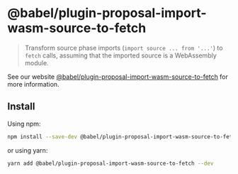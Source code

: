 # @babel/plugin-proposal-import-wasm-source-to-fetch

> Transform source phase imports (`import source ... from '...'`) to `fetch` calls, assuming that the imported source is a WebAssembly module.

See our website [@babel/plugin-proposal-import-wasm-source-to-fetch](https://babeljs.io/docs/babel-plugin-proposal-import-wasm-source-to-fetch) for more information.

## Install

Using npm:

```sh
npm install --save-dev @babel/plugin-proposal-import-wasm-source-to-fetch
```

or using yarn:

```sh
yarn add @babel/plugin-proposal-import-wasm-source-to-fetch --dev
```
